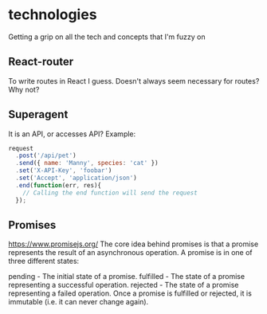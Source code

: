 # technologies
Getting a grip on all the tech and concepts that I'm fuzzy on

## React-router
To write routes in React I guess.
Doesn't always seem necessary for routes? Why not?

## Superagent
It is an API, or accesses API?
Example: 
```javascript
request
  .post('/api/pet')
  .send({ name: 'Manny', species: 'cat' })
  .set('X-API-Key', 'foobar')
  .set('Accept', 'application/json')
  .end(function(err, res){
    // Calling the end function will send the request 
  });
```
  
## Promises
https://www.promisejs.org/
The core idea behind promises is that a promise represents the result of an asynchronous operation. A promise is in one of three different states:

pending - The initial state of a promise.
fulfilled - The state of a promise representing a successful operation.
rejected - The state of a promise representing a failed operation.
Once a promise is fulfilled or rejected, it is immutable (i.e. it can never change again).
